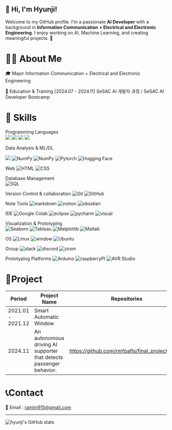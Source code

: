 ## 👋 Hi, I'm Hyunji! 
Welcome to my GitHub profile. I'm a passionate **AI Developer** with a background in **Information Communication + Electrical and Electronic Engineering**. I enjoy working on AI, Machine Learning, and creating meaningful projects. 🚀


# 👩‍💻 About Me
🎓 Major
Information Communication + Electrical and Electronic Engineering

📖 Education & Training 
[2024.07 - 2024.11] SeSAC AI 개발자 과정 / SeSAC AI Developer Bootcamp


# 🚀 Skills

Programming Languages  
<img src="https://img.shields.io/badge/Python-3776AB?style=for-the-badge&logo=python&logoColor=white"> <img src="https://img.shields.io/badge/java-007396?style=for-the-badge&logo=java&logoColor=white"> <img src="https://img.shields.io/badge/C-A8B9CC?style=for-the-badge&logo=C&logoColor=white"> <img src="https://img.shields.io/badge/SQL-4169E1?style=for-the-badge&logo=SQL&logoColor=white">

Data Analysis & ML/DL

<img src="https://img.shields.io/badge/Pandas-150458?style=for-the-badge&logo=Pandas&logoColor=white"> ![NumPy](https://img.shields.io/badge/-NumPy-013243?style=for-the-badge&logo=numpy&logoColor=white) ![NumPy](https://img.shields.io/badge/Scikit_learn-F7931E?style=for-the-badge&logo=scikit-learn&logoColor=white) ![Pytorch](https://img.shields.io/badge/PyTorch-EE4C2C?style=for-the-badge&logo=pytorch&logoColor=white) ![Hugging Face](https://img.shields.io/badge/-Hugging%20Face-FECE52?style=for-the-badge&logo=huggingface&logoColor=black)

Web
![HTML](https://img.shields.io/badge/HTML-239120?style=for-the-badge&logo=html5&logoColor=white) ![CSS](https://img.shields.io/badge/CSS-1572B6?&style=for-the-badge&logo=css3&logoColor=white)

Database Management  
![SQL](https://img.shields.io/badge/MySQL-00000F?style=for-the-badge&logo=mysql&logoColor=white)  

Version Control & collaboration
![Git](https://img.shields.io/badge/Git-F05032?style=for-the-badge&logo=Git&logoColor=white) ![GitHub](https://img.shields.io/badge/-GitHub-181717?style=for-the-badge&logo=github&logoColor=white)  

Note Tools
![markdown](https://img.shields.io/badge/Markdown-000000?style=for-the-badge&logo=markdown&logoColor=white) ![notion](https://img.shields.io/badge/Notion-000000?style=for-the-badge&logo=notion&logoColor=white) ![obsidian](https://img.shields.io/badge/obsidian-7C3AED?style=for-the-badge&logo=obsidian&logoColor=white)

IDE
![Google Colab](https://img.shields.io/badge/-Google%20Colab-F9AB00?style=for-the-badge&logo=googlecolab&logoColor=white) ![eclipse](https://img.shields.io/badge/Eclipse-2C2255?style=for-the-badge&logo=eclipse&logoColor=white) ![pycharm](https://img.shields.io/badge/PyCharm-000000.svg?&style=for-the-badge&logo=PyCharm&logoColor=white) ![visual](https://img.shields.io/badge/Visual_Studio_Code-0078D4?style=for-the-badge&logo=visual%20studio%20code&logoColor=white)

Visualization & Prototyping  
![Seaborn](https://img.shields.io/badge/-Seaborn-4C89FE?style=for-the-badge&logo=seaborn&logoColor=white) ![Tableau](https://img.shields.io/badge/Tableau-005A9C?style=for-the-badge&logo=tableau&logoColor=white) ![Matplotlib](https://img.shields.io/badge/-Matplotlib-11557C?style=for-the-badge&logo=plotly&logoColor=white) ![Matlab](https://img.shields.io/badge/-Matlab-C04C0B?style=for-the-badge&logo=&logoColor=white)

OS
 ![Linux](https://img.shields.io/badge/-Linux-FCC624?style=for-the-badge&logo=linux&logoColor=black) ![window](https://img.shields.io/badge/Windows-0078D6?style=for-the-badge&logo=windows&logoColor=white) ![Ubuntu](https://img.shields.io/badge/Ubuntu-E95420?style=for-the-badge&logo=ubuntu&logoColor=white)

Group
![slack](https://img.shields.io/badge/Slack-4A154B?style=for-the-badge&logo=slack&logoColor=white) ![discord](https://img.shields.io/badge/Discord-7289DA?style=for-the-badge&logo=discord&logoColor=white) ![zoom](https://img.shields.io/badge/Zoom-2D8CFF?style=for-the-badge&logo=zoom&logoColor=white) 

Prototyping Platforms
![Arduino](https://img.shields.io/badge/Arduino-00979D?style=for-the-badge&logo=Arduino&logoColor=white) ![raspberryPI](https://img.shields.io/badge/Raspberry%20Pi-A22846?style=for-the-badge&logo=Raspberry%20Pi&logoColor=white) ![AVR Studio](https://img.shields.io/badge/Atmel_Studio-EF2625?style=for-the-badge&%20Pi&logoColor=white)


# 📜Project

| Period            | Project Name                                                        | Repositories                                    |
| ----------------- | ------------------------------------------------------------------- | ----------------------------------------------- |
| 2021.01 - 2021.12 | Smart Automatic Window                                              |                                                 |
| 2024.11           | An autonomous driving AI supporter that detects passenger behavior. | https://github.com/rmfpafls/final_project_sesac |


# 📞Contact

📧 Email : ramlin915@gmail.com

-----
![hyunji's GitHub stats](https://github-readme-stats.vercel.app/api?username=rmfpafls&theme=gotham&show_icons=true)
